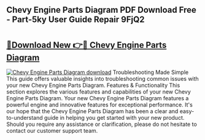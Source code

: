 ## Chevy Engine Parts Diagram PDF Download Free - Part-5ky User Guide Repair 9FjQ2

# <h2><a href="http://dfm8xu.blite.top/?on=Chevy+Engine+Parts+Diagram">🔗Download New 👉🔴 Chevy Engine Parts Diagram</a></h2>

[![Chevy Engine Parts Diagram download](https://i.imgur.com/lujVjoI.png)](http://dfm8xu.blite.top/?on=Chevy+Engine+Parts+Diagram)
Troubleshooting Made Simple This guide offers valuable insights into troubleshooting common issues with your new Chevy Engine Parts Diagram. Features & Functionality This section explores the various features and capabilities of your new Chevy Engine Parts Diagram. Your new Chevy Engine Parts Diagram features a powerful engine and innovative features for exceptional performance. It's our hope that the Chevy Engine Parts Diagram has been a clear and easy-to-understand guide in helping you get started with your new product. Should you require any assistance or clarification, please do not hesitate to contact our customer support team.
